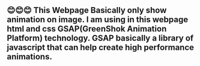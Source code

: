 <h2>
  😊😊😊
This Webpage Basically only show animation on image.   
I am using in this webpage html and css  GSAP(GreenShok Animation Platform) technology.
GSAP basically a library of javascript that can help  create high performance animations.
</h2>
